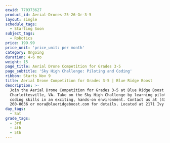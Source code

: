 ```yaml
---
ecwid: 770373627
product_id: Aerial-Drones-25-26-Gr-3-5
layout: single
schedule_tags:
  - Starting Soon
subject_tags:
  - Robotics
price: 199.99
price_unit: 'price_unit: per month'
category: Ongoing
duration: 4-6 mo
weight: 15
page_title: Aerial Drone Competition for Grades 3-5
page_subtitle: 'Sky High Challenge: Piloting and Coding'
ribbon: Starts Nov 9
title: Aerial Drone Competition for Grades 3-5 | Blue Ridge Boost
description: >-
  Join the Aerial Drone Competition for Grades 3-5 at Blue Ridge Boost in
  Charlottesville, VA. Take on the Sky High Challenge by learning piloting and
  coding skills in an exciting, hands-on environment. Contact us at (434)
  260-0636 or nora@blueridgeboost.com for details. Located at 2171 Ivy Rd.
day_tags:
  - Sat
grade_tags:
  - 3rd
  - 4th
  - 5th
---
```


